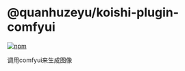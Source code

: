 # @quanhuzeyu/koishi-plugin-comfyui

[![npm](https://img.shields.io/npm/v/@quanhuzeyu/koishi-plugin-comfyui?style=flat-square)](https://www.npmjs.com/package/@quanhuzeyu/koishi-plugin-comfyui)

调用comfyui来生成图像

